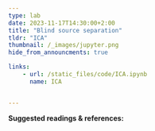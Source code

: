 ```yaml
---
type: lab
date: 2023-11-17T14:30:00+2:00
title: "Blind source separation"
tldr: "ICA"
thumbnail: /_images/jupyter.png
hide_from_announcments: true

links: 
    - url: /static_files/code/ICA.ipynb
      name: ICA


---
```

**Suggested readings & references:**
